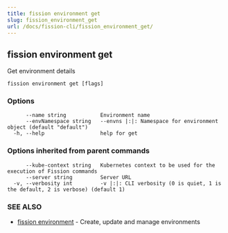 ```yaml
---
title: fission environment get
slug: fission_environment_get
url: /docs/fission-cli/fission_environment_get/
---
```

## fission environment get

Get environment details

```
fission environment get [flags]
```

### Options

```
      --name string           Environment name
      --envNamespace string   --envns |:|: Namespace for environment object (default "default")
  -h, --help                  help for get
```

### Options inherited from parent commands

```
      --kube-context string   Kubernetes context to be used for the execution of Fission commands
      --server string         Server URL
  -v, --verbosity int         -v |:|: CLI verbosity (0 is quiet, 1 is the default, 2 is verbose) (default 1)
```

### SEE ALSO

* [fission environment](/docs/fission-cli/fission_environment/)	 - Create, update and manage environments

